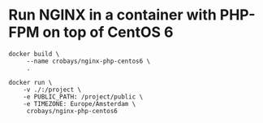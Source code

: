 # Run NGINX in a container with PHP-FPM on top of CentOS 6

	docker build \
		 --name crobays/nginx-php-centos6 \
		 .

	docker run \
		-v ./:/project \
		-e PUBLIC_PATH: /project/public \
		-e TIMEZONE: Europe/Amsterdam \
		 crobays/nginx-php-centos6
